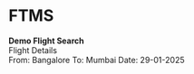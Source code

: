 # FTMS


<strong>Demo Flight Search</strong><br>
Flight Details <br>
From: Bangalore
To: Mumbai
Date: 29-01-2025

